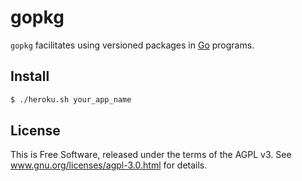 gopkg
=====

`gopkg` facilitates using versioned packages in [Go](http://golang.org) programs.


## Install

```bash
$ ./heroku.sh your_app_name
```


## License


This is Free Software, released under the terms of the AGPL v3.  See
www.gnu.org/licenses/agpl-3.0.html for details.
